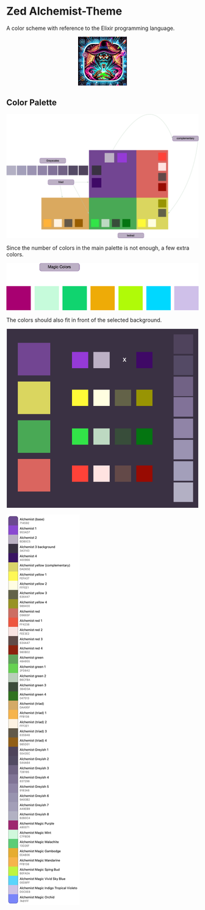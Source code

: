 # Zed Alchemist-Theme

A color scheme with reference to the Elixir programming language.

<div id="header" align="center">
   <img src="https://github.com/Fulnir/zed-theme-alchemist/blob/main/logo.png" width="128"/>
</div>

## Color Palette

![](/colors/Palette.png)

Since the number of colors in the main palette is not enough, a few extra colors.

![](/colors/Magic-Colors.png)

The colors should also fit in front of the selected background.

![](/colors/Background-Colors-Contrast.png)


![](/colors/colors.png)
